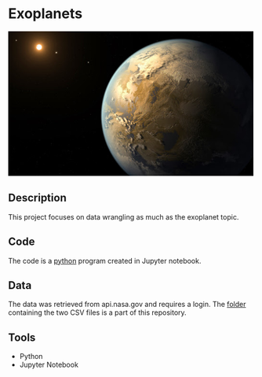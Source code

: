 # Exoplanets

<img src="images/kepler-186f.jpg" width ="500">

## Description

This project focuses on data wrangling as much as the exoplanet topic. 

## Code

The code is a [python](code/finalprojectdcs.ipynb) program created in Jupyter notebook.

## Data

The data was retrieved from api.nasa.gov and requires a login. The [folder](data/) containing the two CSV files is a part of this repository.

## Tools

* Python
* Jupyter Notebook